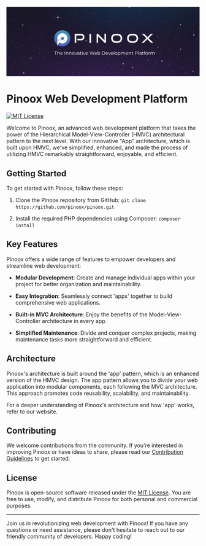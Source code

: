 [![Pinoox banner](./.github/banner.jpg)](https://pinoox.com)

# Pinoox Web Development Platform

[![MIT License](https://img.shields.io/badge/License-MIT-green.svg)](https://choosealicense.com/licenses/mit/)


Welcome to Pinoox, an advanced web development platform that takes the power of the Hierarchical Model-View-Controller (HMVC) architectural pattern to the next level. With our innovative "App" architecture, which is built upon HMVC, we've simplified, enhanced, and made the process of utilizing HMVC remarkably straightforward, enjoyable, and efficient.

## Getting Started

To get started with Pinoox, follow these steps:

1. Clone the Pinoox repository from GitHub: `git clone https://github.com/pinoox/pinoox.git`

2. Install the required PHP dependencies using Composer: `composer install`


## Key Features

Pinoox offers a wide range of features to empower developers and streamline web development:

- **Modular Development**: Create and manage individual apps within your project for better organization and maintainability.

- **Easy Integration**: Seamlessly connect 'apps' together to build comprehensive web applications.

- **Built-in MVC Architecture**: Enjoy the benefits of the Model-View-Controller architecture in every app.

- **Simplified Maintenance**: Divide and conquer complex projects, making maintenance tasks more straightforward and efficient.

 
## Architecture

Pinoox's architecture is built around the 'app' pattern, which is an enhanced version of the HMVC design. The app pattern allows you to divide your web application into modular components, each following the MVC architecture. This approach promotes code reusability, scalability, and maintainability.

For a deeper understanding of Pinoox's architecture and how 'app' works, refer to our website.

## Contributing

We welcome contributions from the community. If you're interested in improving Pinoox or have ideas to share, please read our [Contribution Guidelines](https://github.com/yourusername/pinoox/blob/main/CONTRIBUTING.md) to get started.

## License

Pinoox is open-source software released under the [MIT License](https://github.com/pinoox/pinoox/blob/main/LICENSE). You are free to use, modify, and distribute Pinoox for both personal and commercial purposes.

---

Join us in revolutionizing web development with Pinoox! If you have any questions or need assistance, please don't hesitate to reach out to our friendly community of developers. Happy coding!
